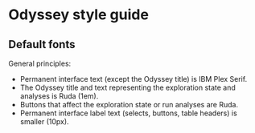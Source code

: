 # Odyssey style guide

## Default fonts
General principles:
* Permanent interface text (except the Odyssey title) is IBM Plex Serif.
* The Odyssey title and text representing the exploration state and analyses is Ruda (1em).
* Buttons that affect the exploration state or run analyses are Ruda.
* Permanent interface label text (selects, buttons, table headers) is smaller (10px).
